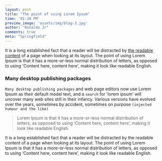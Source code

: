 ```yaml
---
layout: post
title: "The point of using Lorem Ipsum"
time: '01:30 PM'
preview_image: 'assets/img/blog-3.jpg'
author: "Ronaldo Jr"
comments: true
meta: "Springfield"
---
```


It is a long established fact that a reader will be distracted by [the readable content](#) of a page when looking at its layout. The point of using Lorem Ipsum is that it has a more-or-less normal distribution of letters, as opposed to using 'Content here, content here', making it look like readable English.

### Many desktop publishing packages

 `Many desktop publishing packages` and web page editors now use Lorem Ipsum as their default model text, and a `search` for 'lorem ipsum' will uncover many web sites still in their infancy. Various versions have evolved over the years, sometimes by accident, sometimes on purpose `(injected humour and the like)`


> Lorem Ipsum is that it has a more-or-less normal distribution of
> letters, as opposed to using ‘Content here, content here’, making it
> look like readable English.

It is a long established fact that a reader will be distracted by the readable content of a page when looking at its layout. The point of using Lorem Ipsum is that it has a more-or-less normal distribution of letters, as opposed to using ‘Content here, content here’, making it look like readable English.
